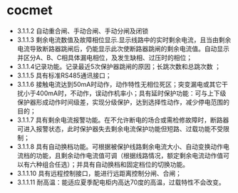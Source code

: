 # cocmet
* 3.1.1.2  自动重合闸、手动合闸、手动分闸及闭锁
* 3.1.1.3  剩余电流数值及故障相位显示.显示线路中的实时剩余电流，且当由剩余电流导致断路器跳闸后，仍能显示此次使断路器跳闸的剩余电流值。自动显示并区分A、B、C相具体漏电相位，及发生缺相、过压时的相位；
* 3.1.1.4记录功能。记录最近5次保护器跳闸的原因；长跳次数和总跳次数 ；
* 3.1.1.5  具有标准RS485通讯接口；
* 3.1.1.6  接触电流达到50mA时动作，动作特性无相位死区；突变漏电或其它干扰小于400mA时，不动作，误动作机率小；具有延时保护功能：可与上下级保护器形成动作时间级差，实现分级保护，达到选择性动作，减少停电范围的目的；
* 3.1.1.7  具有剩余电流报警功能。在不允许断电的场合或需检修故障时，断路器可进入报警状态，此时保护器失去剩余电流保护功能但短路、过载功能不受限制；
* 3.1.1.8  具有自动换档功能。可根据被保护线路剩余电流大小、自动变换动作电流档的功能，且剩余动作电流值可调（根据线路情况，额定剩余电流动作值可以有六种组合任选）；并具有自动换档和固定档位的切换功能。
* 3.1.1.10  具有远程控制接口，能进行远距离控制分闸、合闸；
* 3.1.1.11   耐高温：能适应夏季配电柜内高达70度的高温，过载特性不会改变。
